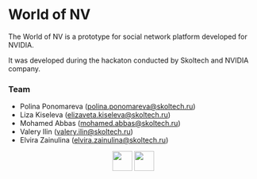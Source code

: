 # World of NV

The World of NV is a prototype for social network platform developed for NVIDIA.

It was developed during the hackaton conducted by Skoltech and NVIDIA company.

### Team
- Polina Ponomareva (polina.ponomareva@skoltech.ru)
- Liza Kiseleva (elizaveta.kiseleva@skoltech.ru)
- Mohamed Abbas (mohamed.abbas@skoltech.ru)
- Valery Ilin (valery.ilin@skoltech.ru)
- Elvira Zainulina (elvira.zainulina@skoltech.ru)

<p align="center">
<img src="https://old.sk.ru/resized-image.ashx/__size/550x0/__key/telligent-evolution-components-attachments/13-50-00-00-00-02-16-56/skoltech-rastr-ENG.png" height="40">
<img src="https://www.overclockers.ua/news/logo/118740-nvidia-logo-1.jpg" height="40">
</p>

